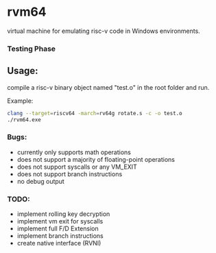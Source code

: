 # rvm64
virtual machine for emulating risc-v code in Windows environments.

### Testing Phase
## Usage:
compile a risc-v binary object named "test.o" in the root folder and run.

Example:
```sh
clang --target=riscv64 -march=rv64g rotate.s -c -o test.o
./rvm64.exe
```

### Bugs:
- currently only supports math operations
- does not support a majority of floating-point operations
- does not support syscalls or any VM_EXIT
- does not support branch instructions
- no debug output
### TODO:
- implement rolling key decryption
- implement vm exit for syscalls
- implement full F/D Extension
- implement branch instructions
- create native interface (RVNI)
